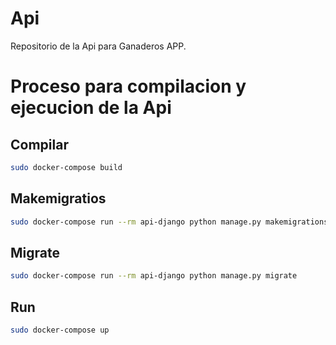 # Api

Repositorio de la Api para Ganaderos APP.

# Proceso para compilacion y ejecucion de la Api
## Compilar 

```bash
sudo docker-compose build 
```

## Makemigratios

```bash
sudo docker-compose run --rm api-django python manage.py makemigrations
```

## Migrate

```bash
sudo docker-compose run --rm api-django python manage.py migrate
```

## Run

```bash
sudo docker-compose up
```